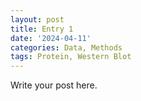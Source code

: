```yaml
---
layout: post
title: Entry 1
date: '2024-04-11'
categories: Data, Methods
tags: Protein, Western Blot
---
```


Write your post here.


